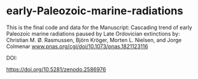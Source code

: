 # early-Paleozoic-marine-radiations

This is the final code and data for the Manuscript: 
Cascading trend of early Paleozoic marine radiations paused by Late Ordovician extinctions by: 
Christian M. Ø. Rasmussen, Björn Kröger, Morten L. Nielsen, and Jorge Colmenar 
www.pnas.org/cgi/doi/10.1073/pnas.1821123116

DOI:

https://doi.org/10.5281/zenodo.2586976
